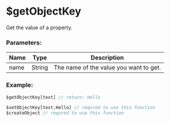 # $getObjectKey
Get the value of a property.

### Parameters:
| Name      | Type                | Description                        |
| --------- | ------------------- | ---------------------------------- |
| name | String              | The name of the value you want to get. |

### Example:
```js
$getObjectKey[text] // return: Hello

$setObjectKey[text;Hello] // requred to use this function 
$createObject // requred to use this function 
```

